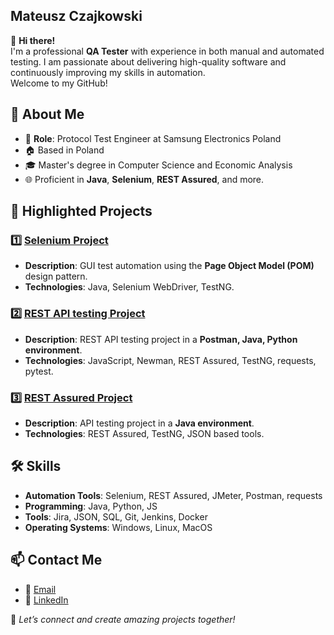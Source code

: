 ## Mateusz Czajkowski

👋 **Hi there!**  
I'm a professional **QA Tester** with experience in both manual and automated testing. I am passionate about delivering high-quality software and continuously improving my skills in automation.  
Welcome to my GitHub!

  
## 💼 **About Me**

- 🌟 **Role**: Protocol Test Engineer at Samsung Electronics Poland  
- 🏠  Based in Poland  
- 🎓 Master's degree in Computer Science and Economic Analysis  
- 🌐 Proficient in **Java**, **Selenium**, **REST Assured**, and more.

  
## 🚀 **Highlighted Projects**

### 1️⃣ [Selenium Project](https://github.com/MattCza/demoQA-testing)
- **Description**: GUI test automation using the **Page Object Model (POM)** design pattern.
- **Technologies**: Java, Selenium WebDriver, TestNG.

### 2️⃣ [REST API testing Project](https://github.com/MattCza/Grocery-store-API-testing)
- **Description**: REST API testing project in a **Postman, Java, Python environment**.
- **Technologies**: JavaScript, Newman, REST Assured, TestNG, requests, pytest.

### 3️⃣ [REST Assured Project](https://github.com/MattCza/RestAssured-reqres-testing)
- **Description**: API testing project in a **Java environment**.
- **Technologies**: REST Assured, TestNG, JSON based tools.

  
## 🛠️ **Skills**
- **Automation Tools**: Selenium, REST Assured, JMeter, Postman, requests  
- **Programming**: Java, Python, JS  
- **Tools**: Jira, JSON, SQL, Git, Jenkins, Docker  
- **Operating Systems**: Windows, Linux, MacOS  
  
## 📫 **Contact Me**
- 📧 [Email](mailto:czajkowskimt@gmail.com)  
- 🔗 [LinkedIn](https://www.linkedin.com/in/czajkowski-mateusz1)



🔗 _Let’s connect and create amazing projects together!_

